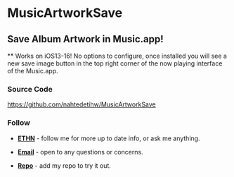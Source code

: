 # MusicArtworkSave

## Save Album Artwork in Music.app!

** Works on iOS13-16! No options to configure, once installed you will see a new save image button in the top right corner of the now playing interface of the Music.app.

### Source Code
https://github.com/nahtedetihw/MusicArtworkSave

### Follow

* [**ETHN**](https://twitter.com/TamPh0ng) - follow me for more up to date info, or ask me anything.

* [**Email**](truongtamphong686@gmail.com) - open to any questions or concerns.

* [**Repo**](https://hoangdinhphong.github.io) - add my repo to try it out.

